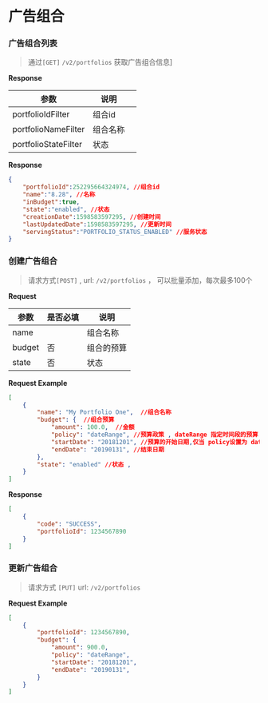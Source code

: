 # 广告组合

### 广告组合列表

> 通过`[GET]`   `/v2/portfolios` 获取广告组合信息]



**Response**

| 参数                 | 说明     |      |
| -------------------- | -------- | ---- |
| portfolioIdFilter    | 组合id   |      |
| portfolioNameFilter  | 组合名称 |      |
| portfolioStateFilter | 状态     |      |



**Response**

```json
{
    "portfolioId":252295664324974, //组合id
    "name":"8.28", //名称
    "inBudget":true,
    "state":"enabled", //状态
    "creationDate":1598583597295, //创建时间
    "lastUpdatedDate":1598583597295, //更新时间
    "servingStatus":"PORTFOLIO_STATUS_ENABLED" //服务状态
}
```





### 创建广告组合

> 请求方式`[POST]` , url:  `/v2/portfolios` ， 可以批量添加，每次最多100个



**Request**

| 参数   | 是否必填 | 说明       |
| ------ | -------- | ---------- |
| name   |          | 组合名称   |
| budget | 否       | 组合的预算 |
| state  | 否       | 状态       |

**Request Example**

```json
[
    {
        "name": "My Portfolio One",  //组合名称
        "budget": {  //组合预算
            "amount": 100.0,  //金额  
            "policy": "dateRange", //预算政策 , dateRange 指定时间段的预算 , monthlyRecurring 指定每个月初自动续订的预算
            "startDate": "20181201", //预算的开始日期,仅当 policy设置为 dateRange 时可用 , 当为monthlyRecurring 时开始日期为创建时间
            "endDate": "20190131", //结束日期
        },
        "state": "enabled" //状态 , 
    }
]
```



**Response**

```json
[
    {
        "code": "SUCCESS",
        "portfolioId": 1234567890
    }
]
```



### 更新广告组合

> 请求方式 `[PUT]`  url: `/v2/portfolios`



**Request Example**

```json
[
    {
        "portfolioId": 1234567890,
        "budget": {
            "amount": 900.0,
            "policy": "dateRange",
            "startDate": "20181201", 
            "endDate": "20190131",
        }
    }
]
```

